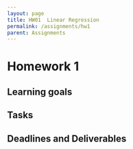 ```yaml
---
layout: page
title: HW01  Linear Regression
permalink: /assignments/hw1
parent: Assignments
---
```


# Homework 1 


## Learning goals


## Tasks


## Deadlines and Deliverables



